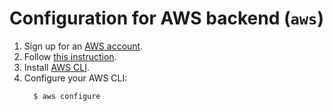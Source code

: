 # Configuration for AWS backend (`aws`)

1. Sign up for an [AWS account](https://aws.amazon.com/account/).
2. Follow [this instruction](https://docs.opendata.aws/genomics-workflows/tldr/).
3. Install [AWS CLI](https://docs.aws.amazon.com/cli/latest/userguide/install-linux.html).
4. Configure your AWS CLI:
    ```bash
      $ aws configure
    ```
